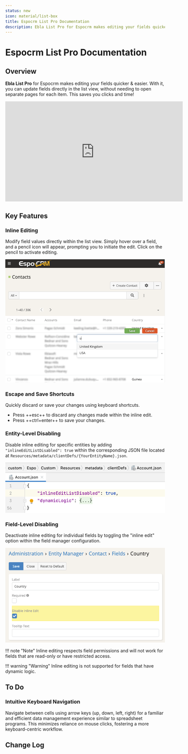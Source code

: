 ```yaml
---
status: new
icon: material/list-box
title: Espocrm List Pro Documentation
description: Ebla List Pro for Espocrm makes editing your fields quicker, easier. With it, you can update fields directly in the list view, without needing to open separate pages for each item. This saves you clicks and time!
---
```


# Espocrm List Pro Documentation <a href="https://www.eblasoft.com.tr/espocrm-extension-page/ebla-list-pro" target="_blank" id="ext-version" data-id="65eab79bd308f0633"></a>

## Overview
**Ebla List Pro** for Espocrm makes editing your fields quicker & easier. With it, you can update fields directly in the list view, without needing to open separate pages for each item. This saves you clicks and time!

<iframe width="560" height="315" src="https://www.youtube.com/embed/4ucBksByszA" title="Eblasoft | Espocrm Shared Filter" frameborder="0" allow="accelerometer; autoplay; clipboard-write; encrypted-media; gyroscope; picture-in-picture; web-share" referrerpolicy="strict-origin-when-cross-origin" allowfullscreen></iframe>

## Key Features

### Inline Editing
Modify field values directly within the list view. Simply hover over a field, and a pencil icon will appear, prompting you to initiate the edit. Click on the pencil to activate editing.

![Ebla List Pro](../../_static/images/espocrm-extensions/list-pro/espocrm-list-pro-inline-edit.png)

### Escape and Save Shortcuts
Quickly discard or save your changes using keyboard shortcuts.

- Press ++esc++ to discard any changes made within the inline edit.
- Press ++ctrl+enter++ to save your changes.


### Entity-Level Disabling
Disable inline editing for specific entities by adding `"inlineEditListDisabled": true` within the corresponding JSON file located at `Resources/metadata/clientDefs/{YourEntityName}.json`.

![Ebla List Pro](../../_static/images/espocrm-extensions/list-pro/espocrm-list-pro-entity-level-disabling.png)

### Field-Level Disabling
Deactivate inline editing for individual fields by toggling the "inline edit" option within the field manager configuration.

![Ebla List Pro](../../_static/images/espocrm-extensions/list-pro/espocrm-list-pro-field-level-disabling.png)

!!! note "Note"
    Inline editing respects field permissions and will not work for fields that are read-only or have restricted access.

!!! warning "Warning"
    Inline editing is not supported for fields that have dynamic logic.

## To Do

### Intuitive Keyboard Navigation
Navigate between cells using arrow keys (up, down, left, right) for a familiar and efficient data management experience similar to spreadsheet programs. This minimizes reliance on mouse clicks, fostering a more keyboard-centric workflow.

## Change Log

<div class="change-log-wrapper" data-id="65eab79bd308f0633"></div>
